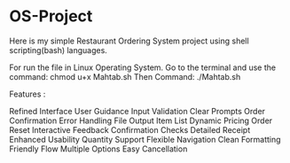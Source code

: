 # OS-Project

Here is my simple Restaurant Ordering System project using shell scripting(bash) languages.

For run the file in Linux Operating System. 
Go to the terminal and use the command: chmod u+x Mahtab.sh
Then Command: ./Mahtab.sh


Features :

Refined Interface
User Guidance
Input Validation
Clear Prompts
Order Confirmation
Error Handling
File Output
Item List
Dynamic Pricing
Order Reset
Interactive Feedback
Confirmation Checks
Detailed Receipt
Enhanced Usability
Quantity Support
Flexible Navigation
Clean Formatting
Friendly Flow
Multiple Options
Easy Cancellation
